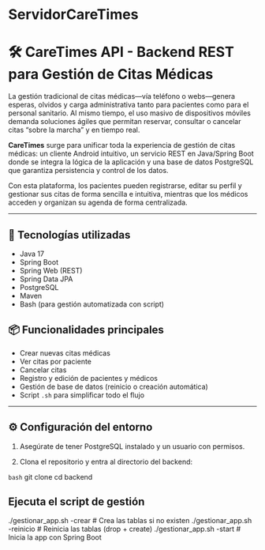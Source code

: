 # ServidorCareTimes
# 🛠️ CareTimes API - Backend REST para Gestión de Citas Médicas

La gestión tradicional de citas médicas—vía teléfono o webs—genera esperas, olvidos y carga administrativa tanto para pacientes como para el personal sanitario. Al mismo tiempo, el uso masivo de dispositivos móviles demanda soluciones ágiles que permitan reservar, consultar o cancelar citas “sobre la marcha” y en tiempo real.

**CareTimes** surge para unificar toda la experiencia de gestión de citas médicas: un cliente Android intuitivo, un servicio REST en Java/Spring Boot donde se integra la lógica de la aplicación y una base de datos PostgreSQL que garantiza persistencia y control de los datos.

Con esta plataforma, los pacientes pueden registrarse, editar su perfil y gestionar sus citas de forma sencilla e intuitiva, mientras que los médicos acceden y organizan su agenda de forma centralizada.

---

## 🚀 Tecnologías utilizadas

- Java 17
- Spring Boot
- Spring Web (REST)
- Spring Data JPA
- PostgreSQL
- Maven
- Bash (para gestión automatizada con script)

## 📦 Funcionalidades principales

- Crear nuevas citas médicas
- Ver citas por paciente
- Cancelar citas
- Registro y edición de pacientes y médicos
- Gestión de base de datos (reinicio o creación automática)
- Script `.sh` para simplificar todo el flujo

---

## ⚙️ Configuración del entorno

1. Asegúrate de tener PostgreSQL instalado y un usuario con permisos.

2. Clona el repositorio y entra al directorio del backend:

`bash`
git clone <repositorio>
cd backend

## Ejecuta el script de gestión
./gestionar_app.sh -crear     # Crea las tablas si no existen
./gestionar_app.sh -reinicio  # Reinicia las tablas (drop + create)
./gestionar_app.sh -start     # Inicia la app con Spring Boot


